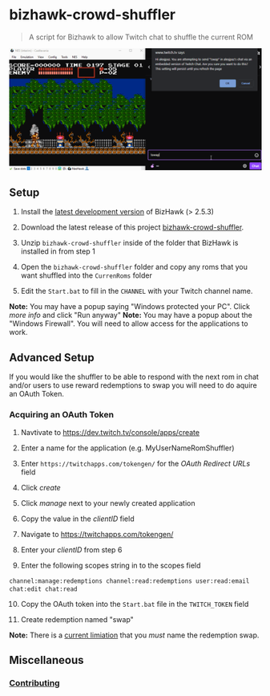 # bizhawk-crowd-shuffler

> A script for Bizhawk to allow Twitch chat to shuffle the current ROM 

![Shuffler Demo](/examples/demo_gifs/bizhawk-crowd-shuffler.gif)

## Setup

1. Install the [latest development version](https://ci.appveyor.com/project/zeromus/bizhawk-udexo/build/artifacts) of BizHawk (> 2.5.3)

2. Download the latest release of this project [bizhawk-crowd-shuffler](https://github.com/alexjpaz-twitch/bizhawk-crowd-shuffler/releases/latest).

3. Unzip `bizhawk-crowd-shuffler` inside of the folder that BizHawk is installed in from step 1

4. Open the `bizhawk-crowd-shuffler` folder and copy any roms that you want shuffled into the `CurrenRoms` folder 

5. Edit the `Start.bat` to fill in the `CHANNEL` with your Twitch channel name.

**Note:** You may have a popup saying "Windows protected your PC". Click *more info* and click "Run anyway"
**Note:** You may have a popup about the "Windows Firewall". You will need to allow access for the applications to work.


## Advanced Setup

If you would like the shuffler to be able to respond with the next rom in chat and/or users to use reward redemptions to swap you will  need to do aquire an OAuth Token.

### Acquiring an OAuth Token

1. Navtivate to https://dev.twitch.tv/console/apps/create

2. Enter a name for the application (e.g. MyUserNameRomShuffler)

3. Enter `https://twitchapps.com/tokengen/` for the *OAuth Redirect URLs* field

4. Click *create*

5. Click *manage* next to your newly created application

6. Copy the value in the *clientID* field 

7. Navigate to https://twitchapps.com/tokengen/

8. Enter your *clientID* from step 6

9. Enter the following scopes string in to the scopes field

```
channel:manage:redemptions channel:read:redemptions user:read:email chat:edit chat:read
```

10. Copy the OAuth token into the `Start.bat` file in the `TWITCH_TOKEN` field

11. Create redemption named "swap"

**Note:** There is a [current limiation](https://github.com/alexjpaz-twitch/bizhawk-crowd-shuffler/issues/9) that you *must* name the redemption swap.


## Miscellaneous
### [Contributing](./CONTRIBUTING.md)
